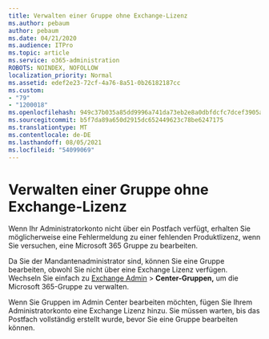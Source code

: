 ```yaml
---
title: Verwalten einer Gruppe ohne Exchange-Lizenz
ms.author: pebaum
author: pebaum
ms.date: 04/21/2020
ms.audience: ITPro
ms.topic: article
ms.service: o365-administration
ROBOTS: NOINDEX, NOFOLLOW
localization_priority: Normal
ms.assetid: edef2e23-72cf-4a76-8a51-0b26182187cc
ms.custom:
- "79"
- "1200018"
ms.openlocfilehash: 949c37b035a85dd9996a741da73eb2e8a0dbfdcfc7dcef3905aa78e5759404e9
ms.sourcegitcommit: b5f7da89a650d2915dc652449623c78be6247175
ms.translationtype: MT
ms.contentlocale: de-DE
ms.lasthandoff: 08/05/2021
ms.locfileid: "54099069"
---
```

# <a name="manage-a-group-without-an-exchange-license"></a>Verwalten einer Gruppe ohne Exchange-Lizenz

Wenn Ihr Administratorkonto nicht über ein Postfach verfügt, erhalten Sie möglicherweise eine Fehlermeldung zu einer fehlenden Produktlizenz, wenn Sie versuchen, eine Microsoft 365 Gruppe zu bearbeiten.
  
Da Sie der Mandantenadministrator sind, können Sie eine Gruppe bearbeiten, obwohl Sie nicht über eine Exchange Lizenz verfügen. Wechseln Sie einfach zu [Exchange Admin](https://outlook.office365.com/ecp.aspx) \> **Center-Gruppen,** um die Microsoft 365-Gruppe zu verwalten.
  
Wenn Sie Gruppen im Admin Center bearbeiten möchten, fügen Sie Ihrem Administratorkonto eine Exchange Lizenz hinzu. Sie müssen warten, bis das Postfach vollständig erstellt wurde, bevor Sie eine Gruppe bearbeiten können.
  